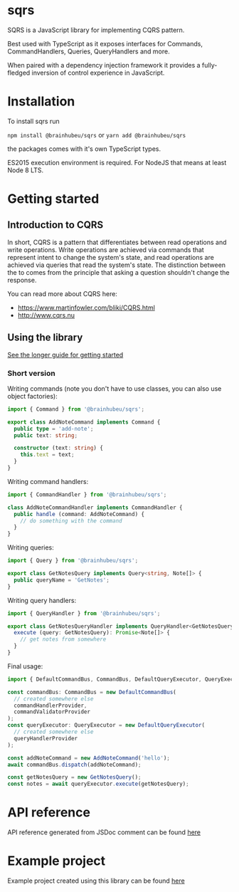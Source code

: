 # sqrs

SQRS is a JavaScript library for implementing CQRS pattern.

Best used with TypeScript as it exposes interfaces for Commands, CommandHandlers, Queries, QueryHandlers and more.

When paired with a dependency injection framework it provides a fully-fledged inversion of control experience in JavaScript.

# Installation

To install sqrs run

`npm install @brainhubeu/sqrs` or `yarn add @brainhubeu/sqrs`

the packages comes with it's own TypeScript types.

ES2015 execution environment is required. For NodeJS that means at least Node 8 LTS.

# Getting started

## Introduction to CQRS

In short, CQRS is a pattern that differentiates between read operations and write operations. Write operations are achieved via commands that represent intent to change the system's state, and read operations are achieved via queries that read the system's state. The distinction between the to comes from the principle that asking a question shouldn't change the response.

You can read more about CQRS here:

- https://www.martinfowler.com/bliki/CQRS.html
- http://www.cqrs.nu

## Using the library

[See the longer guide for getting started](/docs/usage.md)

### Short version

Writing commands (note you don't have to use classes, you can also use object factories):
```ts
import { Command } from '@brainhubeu/sqrs';

export class AddNoteCommand implements Command {
  public type = 'add-note';
  public text: string;

  constructor (text: string) {
    this.text = text;
  }
}
```

Writing command handlers:
```ts
import { CommandHandler } from '@brainhubeu/sqrs';

class AddNoteCommandHandler implements CommandHandler {
  public handle (command: AddNoteCommand) {
    // do something with the command
  }
}
```

Writing queries:
```ts
import { Query } from '@brainhubeu/sqrs';

export class GetNotesQuery implements Query<string, Note[]> {
  public queryName = 'GetNotes';
}
```

Writing query handlers:
```ts
import { QueryHandler } from '@brainhubeu/sqrs';

export class GetNotesQueryHandler implements QueryHandler<GetNotesQuery> {
  execute (query: GetNotesQuery): Promise<Note[]> {
    // get notes from somewhere
  }
}
```

Final usage:
```ts
import { DefaultCommandBus, CommandBus, DefaultQueryExecutor, QueryExecutor } from '@brainhubeu/sqrs';

const commandBus: CommandBus = new DefaultCommandBus(
  // created somewhere else
  commandHandlerProvider,
  commandValidatorProvider
);
const queryExecutor: QueryExecutor = new DefaultQueryExecutor(
  // created somewhere else
  queryHandlerProvider
);

const addNoteCommand = new AddNoteCommand('hello');
await commandBus.dispatch(addNoteCommand);

const getNotesQuery = new GetNotesQuery();
const notes = await queryExecutor.execute(getNotesQuery);
```

# API reference

API reference generated from JSDoc comment can be found [here](/docs/api)

# Example project

Example project created using this library can be found [here](/packages/example-project) 

